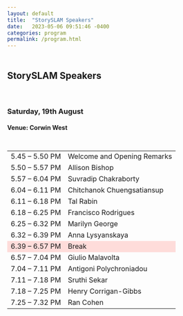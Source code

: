 ```yaml
---
layout: default
title:  "StorySLAM Speakers"
date:   2023-05-06 09:51:46 -0400
categories: program
permalink: /program.html
---
```


<div style="padding-bottom: 5px;"></div>
<h2>StorySLAM Speakers</h2>

<div style="padding-top: 20px;"></div>

 <h3>Saturday, 19th August </h3>
  <h4> Venue: Corwin West</h4>

  <div style="padding-top: 10px;"></div>


 <table>
    <tr>
      <td>5.45 – 5.50 PM</td>
      <td>Welcome and Opening Remarks</td>
    </tr>
    <tr>
      <td>5.50 – 5.57 PM</td>
      <td>Allison Bishop</td>
    </tr>
    <tr>
      <td>5.57 – 6.04 PM</td>
      <td>Suvradip Chakraborty</td>
    </tr>
    <tr>
      <td>6.04 – 6.11 PM</td>
      <td>Chitchanok Chuengsatiansup</td>
    </tr>
    <tr>
      <td>6.11 – 6.18 PM</td>
      <td>Tal Rabin</td>
    </tr>
    <tr>
      <td>6.18 – 6.25 PM</td>
      <td>Francisco Rodrigues</td>
    </tr>
    <tr>
      <td>6.25 – 6.32 PM</td>
      <td>Marilyn George</td>
    </tr>
    <tr>
      <td>6.32 – 6.39 PM</td>
      <td>Anna Lysyanskaya</td>
    </tr>
    <tr style="background-color:#fedcda;">
      <td>6.39 – 6.57 PM</td>
      <td>Break</td>
    </tr>
    <tr>
      <td>6.57 – 7.04 PM</td>
      <td>Giulio Malavolta</td>
    </tr>
    <tr>
      <td>7.04 – 7.11 PM</td>
      <td>Antigoni Polychroniadou</td>
    </tr>
    <tr>
      <td>7.11 – 7.18 PM</td>
      <td>Sruthi Sekar</td>
    </tr>
    <tr>
      <td>7.18 – 7.25 PM</td>
      <td>Henry Corrigan-Gibbs</td>
    </tr>
    <tr>
      <td>7.25 – 7.32 PM</td>
      <td>Ran Cohen</td>
    </tr>
  </table>


<iframe src="" width="800" height="600" frameborder="0" marginheight="0" marginwidth="0"></iframe>
<div style="padding-bottom: 60px;"></div>

